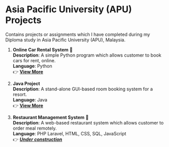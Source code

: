 # Asia Pacific University (APU) Projects
Contains projects or assignments which I have completed during my Diploma study in Asia Pacific University (APU), Malaysia.

1. **Online Car Rental System** 🚗    
**Description**: A simple Python program which allows customer to book cars for rent, online.        
**Language**: Python    
:point_right: **[View More](https://github.com/jiayong1008/apu/tree/python/car-rental-system)**
   
3. **Java Project**    
**Description**: A stand-alone GUI-based room booking system for a resort.        
**Language**: Java    
:point_right: **[View More](https://github.com/jiayong1008/java/resort-booking)**

5. **Restaurant Management System** 🍦    
**Description**: A web-based restaurant system which allows customer to order meal remotely.        
**Language**: PHP Laravel, HTML, CSS, SQL, JavaScript    
:point_right: **[*Under construction*](https://github.com/jiayong1008/apu)**
